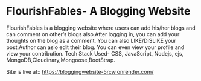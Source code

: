 ﻿# FlourishFables- A Blogging Website 
FlourishFables is a blogging website where users can add his/her blogs and can comment on other’s blogs also.After
logging in, you can add your thoughts on the blog as a comment. You can also LIKE/DISLIKE your post.Author can aslo
edit their blog. You can even view your profile and view your contribution. Tech Stack Used- CSS, JavaScript, Nodejs,
ejs, MongoDB,Cloudinary,Mongoose,BootStrap.
 
Site is live at:: https://bloggingwebsite-5rcw.onrender.com/


